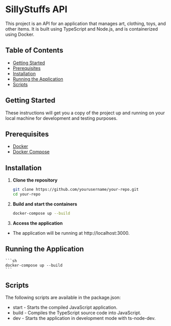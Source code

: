 # SillyStuffs API

This project is an API for an application that manages art, clothing, toys, and other items. It is built using TypeScript and Node.js, and is containerized using Docker.

## Table of Contents

- [Getting Started](#getting-started)
- [Prerequisites](#prerequisites)
- [Installation](#installation)
- [Running the Application](#running-the-application)
- [Scripts](#scripts)

## Getting Started

These instructions will get you a copy of the project up and running on your local machine for development and testing purposes.

## Prerequisites

- [Docker](https://www.docker.com/get-started)
- [Docker Compose](https://docs.docker.com/compose/install/)

## Installation

1. **Clone the repository**

    ```sh
    git clone https://github.com/yourusername/your-repo.git
    cd your-repo
    ```

2. **Build and start the containers**

    ```sh
    docker-compose up --build
    ```

3. **Access the application**

- The application will be running at http://localhost:3000.

## Running the Application

    ```sh
    docker-compose up --build
    ```

## Scripts

The following scripts are available in the package.json:

- start - Starts the compiled JavaScript application.
- build - Compiles the TypeScript source code into JavaScript.
- dev - Starts the application in development mode with ts-node-dev.